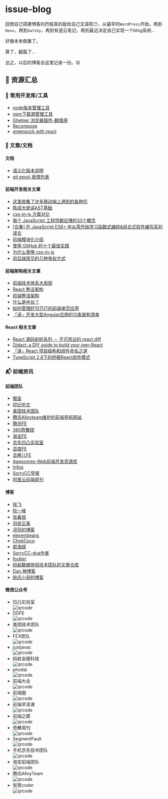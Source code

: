 # issue-blog

回想自己搭建博客的历程真的能给自己无语死😶，从最早的`WordPress`开始，再到`Hexo`，再到`Gatsby`，再到有道云笔记，再到最近决定自己实现一个blog系统...

好像本末倒置了。

算了，翻篇了...

总之，以后的博客会这里记录一份。😝

## :flags: 资源汇总

### :triangular_ruler: 常用开发库/工具
- [node版本管理工具](https://github.com/creationix/nvm)
- [npm下载源管理工具](https://github.com/Pana/nrm)
- [Ghelper 浏览器插件-翻墙用](http://googlehelper.net/)
- [Recompose](https://github.com/acdlite/recompose)
- [greensock with react](https://greensock.com/react)

### :page_facing_up: 文章/文档
#### 文档
- [语义化版本说明](https://semver.org/lang/zh-CN/)
- [git emoji 表情列表](https://www.webfx.com/tools/emoji-cheat-sheet/)

#### 前端开发相关文章
- [这里收集了许多移动端上遇到的各种坑](https://github.com/RubyLouvre/mobileHack)
- [陈成大佬讲AST基础](https://www.bilibili.com/video/av37835266/)
- [css-in-js 方案对比](https://github.com/MicheleBertoli/css-in-js)
- [每个 JavaScript 工程师都应懂的33个概念](https://github.com/leonardomso/33-js-concepts?utm_source=gold_browser_extension)
- [[合集] 在 JavaScript ES6+ 中从零开始学习函数式编程&组合式软件编写系列译文](https://juejin.im/post/5a0275406fb9a04506710bbc)
- [前端模块化介绍](https://www.infoq.cn/article/QdLtxgNU63-AuY1VOSm7)
- [使用 GitHub 的十个最佳实践](https://www.infoq.cn/article/S_L2IkjzdpbYkeh7YXIH)
- [为什么使用 css-in-js](https://mxstbr.com/thoughts/css-in-js/)
- [前后端常见的几种鉴权方式](https://blog.csdn.net/wang839305939/article/details/78713124)

#### 前端架构相关文章
- [前端技术体系大局观](https://zhuanlan.zhihu.com/p/23185351)
- [React 整洁架构](https://github.com/eduardomoroni/react-clean-architecture)
- [前端整洁架构](https://github.com/phodal/clean-frontend)
- [什么是中台？](https://zhuanlan.zhihu.com/p/32317400)
- [如何管理好10万行的前端单页应用](https://juejin.im/post/59cb0d0b5188257e876a2d27)
- [「译」开发大型Angular应用的12条架构清单](https://juejin.im/post/5bc074e3e51d45021147ea21)

#### React 相关文章
- [React 源码剖析系列 － 不可思议的 react diff](https://zhuanlan.zhihu.com/p/20346379)
- [Didact: a DIY guide to build your own React](https://engineering.hexacta.com/didact-learning-how-react-works-by-building-it-from-scratch-51007984e5c5)
- [「译」React 项目结构和组件命名之道](https://zhuanlan.zhihu.com/p/47321322)
- [TypeScript 2.8下的终极React组件模式](https://juejin.im/post/5b07caf16fb9a07aa83f2977)

### :mailbox_with_mail: 前端资讯

#### 前端团队
- [掘金](https://juejin.im/timeline/frontend)
- [印记中文](https://docschina.org/)
- [美团技术团队](https://tech.meituan.com/)
- [腾讯Alloyteam维护的前端导航网站](http://www.alloyteam.com/nav/index.html)
- [腾讯FE](http://www.alloyteam.com/)
- [360奇舞团](https://75team.com/)
- [淘宝FE](http://taobaofed.org/)
- [京东凹凸实验室](https://aotu.io/)
- [百度FE](http://fex.baidu.com/)
- [去哪儿FE](https://ymfe.org/)
- [Awesomes-Web前端开发资源库](https://www.awesomes.cn/)
- [Infoq](http://www.infoq.com/cn/Front-end/?utm_source=infoq&utm_medium=header_graybar&utm_campaign=topic_clk)
- [SorryCC早报](https://github.com/sorrycc/zaobao/issues)
- [阿里云前端周刊](https://zhuanlan.zhihu.com/aliyun)

#### 博客
- [徐飞](https://github.com/xufei/blog/issues)
- [阮一峰](http://www.ruanyifeng.com/blog/archives.html)
- [张鑫旭](https://www.zhangxinxu.com/)
- [司徒正美](http://www.cnblogs.com/rubylouvre/)
- [冴羽的博客](https://github.com/mqyqingfeng/Blog)
- [elevenbeans](http://elevenbeans.github.io/)
- [ChokCoco](http://www.cnblogs.com/coco1s/category/833837.html)
- [颜海镜](https://yanhaijing.com/)
- [SorryCC-dva作者](https://github.com/sorrycc/blog/issues)
- [fouber](https://github.com/fouber/blog)
- [蚂蚁数据体验技术团队的文章仓库](https://github.com/ProtoTeam/blog)
- [Dan 神博客](https://overreacted.io/)
- [励志小哥的博客](https://lambda.academy/)


#### 微信公众号
- 凹凸实验室   
![qrcode](https://user-images.githubusercontent.com/19587016/49560410-38783480-f94d-11e8-998c-959279a903b8.jpg)
- DDFE    
![qrcode](https://user-images.githubusercontent.com/19587016/49709279-7ab3b580-fc6e-11e8-9632-9133684b7ac2.jpg)
- 美团技术团队    
![qrcode](https://user-images.githubusercontent.com/19587016/49560698-6d38bb80-f94e-11e8-8f24-2d64e9a666ed.jpg)
- FEX团队   
![qrcode](https://user-images.githubusercontent.com/19587016/49560619-23e86c00-f94e-11e8-8cc7-ca7a111b266e.jpg)
- justjavac   
![qrcode](https://user-images.githubusercontent.com/19587016/49560529-c3592f00-f94d-11e8-9606-b2fa34504173.jpg)
- 蚂蚁金服科技    
![qrcode](https://user-images.githubusercontent.com/19587016/49561175-cd306180-f950-11e8-9580-c9abe80ec334.jpg)
- phodal    
![qrcode](https://user-images.githubusercontent.com/19587016/49560593-0ca97e80-f94e-11e8-908d-1e8a11c539a1.jpg)
- 前端大全    
![qrcode](https://user-images.githubusercontent.com/19587016/49560552-e4218480-f94d-11e8-9552-4499a3fef23e.jpg)
- 前端圈   
![qrcode](https://user-images.githubusercontent.com/19587016/49561015-f43a6380-f94f-11e8-82c0-8759fde04316.jpg)
- 前端早读课   
![qrcode](https://user-images.githubusercontent.com/19587016/49561050-24820200-f950-11e8-9d48-90a4d563610c.jpg)
- 前端之巅    
![qrcode](https://user-images.githubusercontent.com/19587016/49561066-3c598600-f950-11e8-850c-e21beb430214.jpg)
- 奇舞周刊    
![qrcode](https://user-images.githubusercontent.com/19587016/49560457-76755880-f94d-11e8-97eb-55b6c01892db.jpg)
- SegmentFault    
![qrcode](https://user-images.githubusercontent.com/19587016/49561028-0d431480-f950-11e8-82f6-ce56a01c5aaf.jpg)
- 手机京东技术团队    
![qrcode](https://user-images.githubusercontent.com/19587016/49561118-7aef4080-f950-11e8-8115-3b22b0b72f6b.jpg)
- 淘宝前端团队    
![qrcode](https://user-images.githubusercontent.com/19587016/49561104-6dd25180-f950-11e8-8986-bda0ee836b87.jpg)
- 腾讯AlloyTeam   
![qrcode](https://user-images.githubusercontent.com/19587016/49709298-9ae37480-fc6e-11e8-8ea2-add68555e9b4.jpg)
- 有赞coder   
![qrcode](https://user-images.githubusercontent.com/19587016/49561139-9b1eff80-f950-11e8-85f4-ae3a2927fb2d.jpg)

